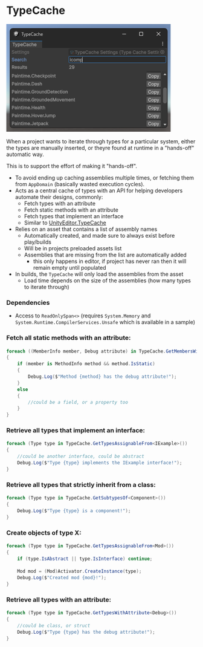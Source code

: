 # TypeCache
![Alt text](image.png)

When a project wants to iterate through types for a particular system, either the types are manually inserted, or theyre found at runtime in a "hands-off" automatic way.

This is to support the effort of making it "hands-off".
- To avoid ending up caching assemblies multiple times, or fetching them from `AppDomain` (basically wasted execution cycles).
- Acts as a central cache of types with an API for helping developers automate their designs, commonly:
  - Fetch types with an attribute
  - Fetch static methods with an attribute
  - Fetch types that implement an interface
  - Similar to [UnityEditor.TypeCache](https://docs.unity3d.com/ScriptReference/TypeCache.html)
- Relies on an asset that contains a list of assembly names
  - Automatically created, and made sure to always exist before play/builds
  - Will be in projects preloaded assets list
  - Assemblies that are missing from the list are automatically added
    - this only happens in editor, if project has never ran then it will remain empty until populated
- In builds, the `TypeCache` will only load the assemblies from the asset
  - Load time depends on the size of the assemblies (how many types to iterate through)
 
### Dependencies
- Access to `ReadOnlySpan<>` (requires `System.Memory` and `System.Runtime.CompilerServices.Unsafe` which is available in a sample)

### Fetch all static methods with an attribute:
```cs
foreach ((MemberInfo member, Debug attribute) in TypeCache.GetMembersWithAttribute<Debug>())
{
    if (member is MethodInfo method && method.IsStatic) 
    {
        Debug.Log($"Method {method} has the debug attribute!");
    }
    else 
    {
        //could be a field, or a property too
    }
}
```

### Retrieve all types that implement an interface:
```cs
foreach (Type type in TypeCache.GetTypesAssignableFrom<IExample>())
{
    //could be another interface, could be abstract
    Debug.Log($"Type {type} implements the IExample interface!");
}
```

### Retrieve all types that strictly inherit from a class:
```cs
foreach (Type type in TypeCache.GetSubtypesOf<Component>())
{
    Debug.Log($"Type {type} is a component!");
}
```
### Create objects of type X:
```cs
foreach (Type type in TypeCache.GetTypesAssignableFrom<Mod>())
{
    if (type.IsAbstract || type.IsInterface) continue;

    Mod mod = (Mod)Activator.CreateInstance(type);
    Debug.Log($"Created mod {mod}!");
}
```

### Retrieve all types with an attribute:
```cs
foreach (Type type in TypeCache.GetTypesWithAttribute<Debug>())
{
    //could be class, or struct
    Debug.Log($"Type {type} has the debug attribute!");
}
```
